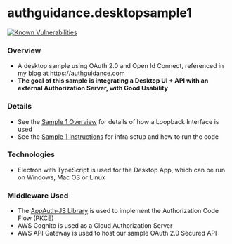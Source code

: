 # authguidance.desktopsample1

[![Known Vulnerabilities](https://snyk.io/test/github/gary-archer/authguidance.desktopsample1/badge.svg?targetFile=package.json)](https://snyk.io/test/github/gary-archer/authguidance.desktopsample1?targetFile=package.json)

### Overview

* A desktop sample using OAuth 2.0 and Open Id Connect, referenced in my blog at https://authguidance.com
* **The goal of this sample is integrating a Desktop UI + API with an external Authorization Server, with Good Usability**

### Details

* See the [Sample 1 Overview](https://authguidance.com/2018/01/11/desktop-apps-overview/) for details of how a Loopback Interface is used
* See the [Sample 1 Instructions](https://authguidance.com/2018/01/17/desktop-app-how-to-run-the-code-sample/) for infra setup and how to run the code

### Technologies

* Electron with TypeScript is used for the Desktop App, which can be run on Windows, Mac OS or Linux

### Middleware Used

* The [AppAuth-JS Library](https://github.com/openid/AppAuth-JS/blob/master/README.md) is used to implement the Authorization Code Flow (PKCE)
* AWS Cognito is used as a Cloud Authorization Server
* AWS API Gateway is used to host our sample OAuth 2.0 Secured API
